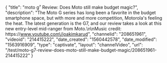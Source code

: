 {
    "title": "moto g⁷ Review: Does Moto still make budget magic?",
    "description": "The Moto G series has long been a favorite in the budget smartphone space, but with more and more competition, Motorola's feeling the heat. The latest generation is the G7, and our review takes a look at this new entry-level mid-ranger from Moto.\n\nMusic credit: https:\/\/www.youtube.com\/joakimkarud",
    "channelid": "208651961",
    "videoid": "214415222",
    "date_created": "1560442578",
    "date_modified": "1563916909",
    "type": "captivate",
    "layout": "channelVideo",
    "url": "\/test\/moto-g7-review-does-moto-still-make-budget-magic\/208651961-214415222"
}